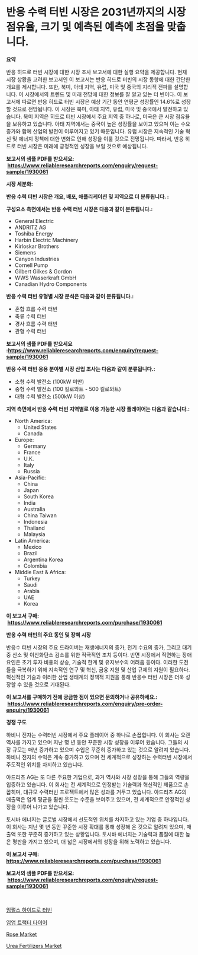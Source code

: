 <p><h1>반응 수력 터빈 시장은 2031년까지의 시장 점유율, 크기 및 예측된 예측에 초점을 맞춥니다.</h1></p><p><strong>요약</strong></p>
<p><p>반응 히드로 터빈 시장에 대한 시장 조사 보고서에 대한 실행 요약을 제공합니다. 현재 시장 상황을 고려한 보고서인 이 보고서는 반응 히드로 터빈의 시장 동향에 대한 간단한 개요를 제시합니다. 또한, 북미, 아태 지역, 유럽, 미국 및 중국의 지리적 전파를 설명합니다. 이 시장에서의 트렌드 및 미래 전망에 대한 정보를 잘 알고 있는 터 빈이다. 이 보고서에 따르면 반응 히드로 터빈 시장은 예상 기간 동안 연평균 성장률인 14.6%로 성장할 것으로 전망됩니다. 이 시장은 북미, 아태 지역, 유럽, 미국 및 중국에서 발전하고 있습니다. 북미 지역은 히드로 터빈 시장에서 주요 지역 중 하나로, 미국은 큰 시장 점유율을 보유하고 있습니다. 아태 지역에서는 중국이 높은 성장률을 보이고 있으며 이는 수요 증가와 함께 산업의 발전이 이루어지고 있기 때문입니다. 유럽 시장은 지속적인 기술 혁신 및 에너지 정책에 대한 변화로 인해 성장을 이룰 것으로 전망됩니다. 따라서, 반응 히드로 터빈 시장은 미래에 긍정적인 성장을 보일 것으로 예상됩니다.</p></p>
<p><strong>보고서의 샘플 PDF를 받으세요: &nbsp;<a href="https://www.reliableresearchreports.com/enquiry/request-sample/1930061">https://www.reliableresearchreports.com/enquiry/request-sample/1930061</a></strong></p>
<p><strong>시장 세분화:</strong></p>
<p><strong> 반응 수력 터빈 시장은 개요, 배포, 애플리케이션 및 지역으로 더 분류됩니다. :</strong></p>
<p><strong>구성요소 측면에서는 반응 수력 터빈 시장은 다음과 같이 분류됩니다.:</strong></p>
<p><ul><li>General Electric</li><li>ANDRITZ AG</li><li>Toshiba Energy</li><li>Harbin Electric Machinery</li><li>Kirloskar Brothers</li><li>Siemens</li><li>Canyon Industries</li><li>Cornell Pump</li><li>Gilbert Gilkes & Gordon</li><li>WWS Wasserkraft GmbH</li><li>Canadian Hydro Components</li></ul></p>
<p><strong> 반응 수력 터빈 유형별 시장 분석은 다음과 같이 분류됩니다.:</strong></p>
<p><ul><li>혼합 흐름 수력 터빈</li><li>축류 수력 터빈</li><li>경사 흐름 수력 터빈</li><li>관형 수력 터빈</li></ul></p>
<p><strong>보고서의 샘플 PDF를 받으세요 :<a href="https://www.reliableresearchreports.com/enquiry/request-sample/1930061">https://www.reliableresearchreports.com/enquiry/request-sample/1930061</a></strong></p>
<p><strong> 반응 수력 터빈 응용 분야별 시장 산업 조사는 다음과 같이 분류됩니다.:</strong></p>
<p><ul><li>소형 수력 발전소 (100kW 미만)</li><li>중형 수력 발전소 (100 킬로와트 - 500 킬로와트)</li><li>대형 수력 발전소 (500kW 이상)</li></ul></p>
<p><strong>지역 측면에서 반응 수력 터빈 지역별로 이용 가능한 시장 플레이어는 다음과 같습니다.:</strong></p>
<p><ul>
    <li>
        North America:
        <ul>
            <li>United States</li>
            <li>Canada</li>
        </ul>
    </li>
    <li>
        Europe:
        <ul>
            <li>Germany</li>
            <li>France</li>
            <li>U.K.</li>
            <li>Italy</li>
            <li>Russia</li>
        </ul>
    </li>
    <li>
        Asia-Pacific:
        <ul>
            <li>China</li>
            <li>Japan</li>
            <li>South Korea</li>
            <li>India</li>
            <li>Australia</li>
            <li>China Taiwan</li>
            <li>Indonesia</li>
            <li>Thailand</li>
            <li>Malaysia</li>
        </ul>
    </li>
    <li>
        Latin America:
        <ul>
            <li>Mexico</li>
            <li>Brazil</li>
            <li>Argentina Korea</li>
            <li>Colombia</li>
        </ul>
    </li>
    <li>
        Middle East & Africa:
        <ul>
            <li>Turkey</li>
            <li>Saudi</li>
            <li>Arabia</li>
            <li>UAE</li>
            <li>Korea</li>
        </ul>
    </li>
    </ul></p>
<p><strong>이 보고서 구매: &nbsp;<a href="https://www.reliableresearchreports.com/purchase/1930061">https://www.reliableresearchreports.com/purchase/1930061</a></strong></p>
<p><strong>반응 수력 터빈의 주요 동인 및 장벽 시장</strong></p>
<p><p>반응수 터빈 시장의 주요 드라이버는 재생에너지의 증가, 전기 수요의 증가, 그리고 대기중 산소 및 이산화탄소 감소를 위한 적극적인 조치 등이다. 반면 시장에서 직면하는 장애요인은 초기 투자 비용의 상승, 기술적 한계 및 유지보수의 어려움 등이다. 이러한 도전들을 극복하기 위해 지속적인 연구 및 혁신, 금융 지원 및 산업 규제의 지원이 필요하다. 혁신적인 기술과 이러한 산업 생태계의 정책적 지원을 통해 반응수 터빈 시장은 더욱 성장할 수 있을 것으로 기대된다.</p></p>
<p><strong>이 보고서를 구매하기 전에 궁금한 점이 있으면 문의하거나 공유하세요.: &nbsp;<a href="https://www.reliableresearchreports.com/enquiry/pre-order-enquiry/1930061">https://www.reliableresearchreports.com/enquiry/pre-order-enquiry/1930061</a></strong></p>
<p><strong>경쟁 구도</strong></p>
<p><p>하비니 전자는 수력터빈 시장에서 주요 플레이어 중 하나로 손꼽힙니다. 이 회사는 오랜 역사를 가지고 있으며 지난 몇 년 동안 꾸준한 시장 성장을 이루어 왔습니다. 그들의 시장 규모는 매년 증가하고 있으며 수입은 꾸준히 증가하고 있는 것으로 알려져 있습니다. 하비니 전자의 수익은 계속 증가하고 있으며 전 세계적으로 성장하는 수력터빈 시장에서 주도적인 위치를 차지하고 있습니다.</p><p>아드리츠 AG는 또 다른 주요한 기업으로, 과거 역사와 시장 성장을 통해 그들의 역량을 입증하고 있습니다. 이 회사는 전 세계적으로 인정받는 기술력과 혁신적인 제품으로 손꼽히며, 대규모 수력터빈 프로젝트에서 많은 성과를 거두고 있습니다. 아드리츠 AG의 매출액은 업계 평균을 훨씬 웃도는 수준을 보여주고 있으며, 전 세계적으로 안정적인 성장을 이루어 나가고 있습니다.</p><p>토시바 에너지는 글로벌 시장에서 선도적인 위치를 차지하고 있는 기업 중 하나입니다. 이 회사는 지난 몇 년 동안 꾸준한 시장 확대를 통해 성장해 온 것으로 알려져 있으며, 매출액 또한 꾸준히 증가하고 있는 상황입니다. 토시바 에너지는 기술력과 품질에 대한 높은 평판을 가지고 있으며, 더 넓은 시장에서의 성장을 위해 노력하고 있습니다.</p></p>
<p><strong>이 보고서 구매: &nbsp; <a href="https://www.reliableresearchreports.com/purchase/1930061">https://www.reliableresearchreports.com/purchase/1930061</a></strong></p>
<p><strong>보고서의 샘플 PDF를 받으세요: &nbsp;<a href="https://www.reliableresearchreports.com/enquiry/request-sample/1930061">https://www.reliableresearchreports.com/enquiry/request-sample/1930061</a></strong><strong></strong></p>
<p>&nbsp;</p>
<p><p><a href="https://github.com/Hubertstyenger6685/Market-Research-Report-List-1/blob/main/18456257822.md">임펄스 하이드로 터빈</a></p><p><a href="https://github.com/hxzi07639916/Market-Research-Report-List-1/blob/main/54454367821.md">임업 트랙터 타이어</a></p><p><a href="https://issuu.com/reportprime-2/docs/rose-market-size-2030.pptx">Rose Market</a></p><p><a href="https://issuu.com/reportprime-2/docs/urea-fertilizers-market-size-2030.pptx">Urea Fertilizers Market</a></p></p>